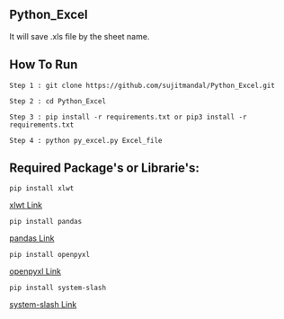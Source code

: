 ## Python_Excel
It will save .xls file by the sheet name.



## How To Run
```
Step 1 : git clone https://github.com/sujitmandal/Python_Excel.git

Step 2 : cd Python_Excel

Step 3 : pip install -r requirements.txt or pip3 install -r requirements.txt

Step 4 : python py_excel.py Excel_file
```

## Required Package's or Librarie's:
```
pip install xlwt
```
 [xlwt Link](https://pypi.org/project/xlwt/)

```
pip install pandas
```
 [pandas Link](https://pypi.org/project/pandas/)

```
pip install openpyxl
```
 [openpyxl Link](https://pypi.org/project/openpyxl/)

```
pip install system-slash
```
 [system-slash Link](https://pypi.org/project/system-slash/)
```
